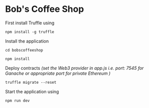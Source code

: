 # Bob's Coffee Shop
First install Truffle using

```npm install -g truffle```

Install the application

```cd bobscoffeeshop```

```npm install```

Deploy contracts _(set the Web3 provider in app.js i.e. port: 7545 for Ganache or appropriate port for private Ethereum )_

```truffle migrate --reset```

Start the application using

```npm run dev``` 

